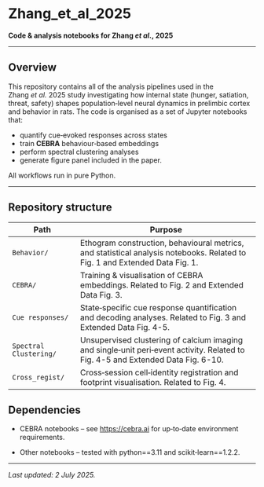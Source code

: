 # Zhang\_et\_al\_2025

**Code & analysis notebooks for Zhang *****et al.*****, 2025**

---

## Overview

This repository contains all of the analysis pipelines used in the Zhang *et al.* 2025 study investigating how internal state (hunger, satiation, threat, safety) shapes population‑level neural dynamics in prelimbic cortex and behavior in rats.
The code is organised as a set of Jupyter notebooks that:

* quantify cue‑evoked responses across states
* train **CEBRA** behaviour‑based embeddings
* perform spectral clustering analyses
* generate figure panel included in the paper.

All workflows run in pure Python.

---

## Repository structure

| Path                   | Purpose                                                                                                  |
| ---------------------- | -------------------------------------------------------------------------------------------------------- |
| `Behavior/`            | Ethogram construction, behavioural metrics, and statistical analysis notebooks. Related to Fig. 1 and Extended Data Fig. 1.                          |
| `CEBRA/`               | Training & visualisation of CEBRA embeddings. Related to Fig. 2 and Extended Data Fig. 3. |
| `Cue responses/`       | State‑specific cue response quantification and decoding analyses. Related to Fig. 3 and Extended Data Fig. 4-5.         |
| `Spectral Clustering/` | Unsupervised clustering of calcium imaging and single‑unit peri‑event activity. Related to Fig. 4-5 and Extended Data Fig. 6-10.                   |
| `Cross_regist/`        | Cross‑session cell‑identity registration and footprint visualisation. Related to Fig. 4.                                   |


## Dependencies

- CEBRA notebooks – see https://cebra.ai for up‑to‑date environment requirements.

- Other notebooks – tested with python==3.11 and scikit‑learn==1.2.2.

---

*Last updated: 2 July 2025.*

